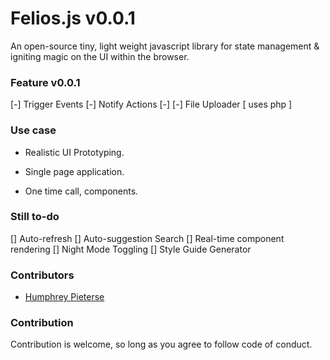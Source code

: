 


# Felios.js v0.0.1

An open-source tiny, light weight javascript library for state management & igniting magic on the UI within the browser.


### Feature v0.0.1

[-] Trigger Events
[-] Notify Actions
[-] 
[-] File Uploader [ uses php ]



### Use case

- Realistic UI Prototyping.

- Single page application.

- One time call, components.




### Still to-do

[] Auto-refresh
[] Auto-suggestion Search
[] Real-time component rendering
[] Night Mode Toggling
[] Style Guide Generator




### Contributors

- [Humphrey Pieterse](https://humphreypietersen.com/me)


### Contribution

Contribution is welcome, so long as you agree to follow code of conduct.





